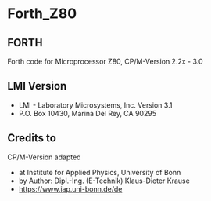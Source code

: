# Forth_Z80

## FORTH
Forth code for Microprocessor Z80, CP/M-Version 2.2x - 3.0

## LMI Version 
- LMI - Laboratory Microsystems, Inc. Version 3.1  
- P.O. Box 10430, Marina Del Rey, CA 90295

## Credits to
CP/M-Version adapted  
- at Institute for Applied Physics, University of Bonn 
- by Author: Dipl.-Ing. (E-Technik) Klaus-Dieter Krause
- https://www.iap.uni-bonn.de/de
